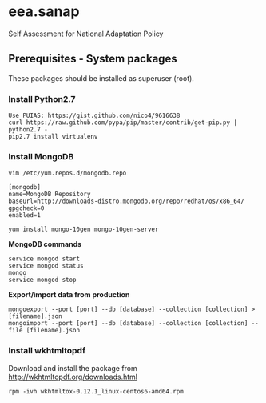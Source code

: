 # eea.sanap


Self Assessment for National Adaptation Policy


## Prerequisites - System packages

These packages should be installed as superuser (root).

### Install Python2.7

    Use PUIAS: https://gist.github.com/nico4/9616638
    curl https://raw.github.com/pypa/pip/master/contrib/get-pip.py | python2.7 -
    pip2.7 install virtualenv


### Install MongoDB

    vim /etc/yum.repos.d/mongodb.repo

    [mongodb]
    name=MongoDB Repository
    baseurl=http://downloads-distro.mongodb.org/repo/redhat/os/x86_64/
    gpgcheck=0
    enabled=1

    yum install mongo-10gen mongo-10gen-server

**MongoDB commands**

    service mongod start
    service mongod status
    mongo
    service mongod stop

**Export/import data from production**

    mongoexport --port [port] --db [database] --collection [collection] > [filename].json
    mongoimport --port [port] --db [database] --collection [collection] --file [filename].json

### Install wkhtmltopdf

Download and install the package from http://wkhtmltopdf.org/downloads.html

    rpm -ivh wkhtmltox-0.12.1_linux-centos6-amd64.rpm

